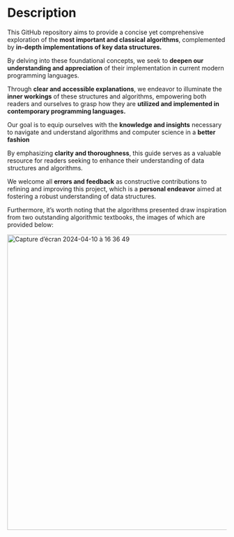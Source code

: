 # Description 

This GitHub repository aims to provide a concise yet comprehensive exploration of the **most important and classical algorithms**, complemented by **in-depth implementations of key data structures.**

By delving into these foundational concepts, we seek to **deepen our understanding and appreciation** of their implementation in current modern programming languages.

Through **clear and accessible explanations**, we endeavor to illuminate the **inner workings** of these structures and algorithms, empowering both readers and ourselves to grasp how they are **utilized and implemented in contemporary programming languages.**

Our goal is to equip ourselves with the **knowledge and insights** necessary to navigate and understand algorithms and computer science in a **better fashion**

By emphasizing **clarity and thoroughness**, this guide serves as a valuable resource for readers seeking to enhance their understanding of data structures and algorithms.

We welcome all **errors and feedback** as constructive contributions to refining and improving this project, which is a **personal endeavor** aimed at fostering a robust understanding of data structures.

Furthermore, it’s worth noting that the algorithms presented draw inspiration from two outstanding algorithmic textbooks, the images of which are provided below:

<img width="677" alt="Capture d’écran 2024-04-10 à 16 36 49" src="https://github.com/Ncxs99/Data-Structures-And-Algorithms/assets/165078702/67360393-a0af-4682-a432-16a3289d9e06">
